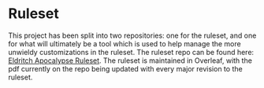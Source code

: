 # Ruleset

This project has been split into two repositories: one for the ruleset, and one for what will ultimately be a tool which is used to help manage the more unwieldy customizations in the ruleset. The ruleset repo can be found here: <a href="https://github.com/Noah-Houghton/Eldritch-Apocalypse-Ruleset">Eldritch Apocalypse Ruleset</a>. The ruleset is maintained in Overleaf, with the pdf currently on the repo being updated with every major revision to the ruleset.

